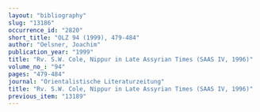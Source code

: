 ```yaml
---
layout: "bibliography"
slug: "13186"
occurrence_id: "2820"
short_title: "OLZ 94 (1999), 479-484"
author: "Oelsner, Joachim"
publication_year: "1999"
title: "Rv. S.W. Cole, Nippur in Late Assyrian Times (SAAS IV, 1996)"
volume_no_: "94"
pages: "479-484"
journal: "Orientalistische Literaturzeitung"
title: "Rv. S.W. Cole, Nippur in Late Assyrian Times (SAAS IV, 1996)"
previous_item: "13189"
---
```

